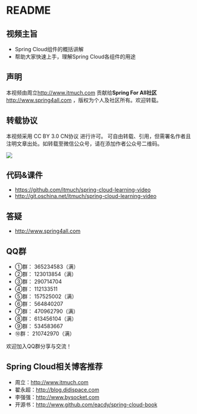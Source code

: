 #  README



## 视频主旨

- Spring Cloud组件的概括讲解
- 帮助大家快速上手，理解Spring Cloud各组件的用途



## 声明

本视频由周立<http://www.itmuch.com> 贡献给**Spring For All社区**<http://www.spring4all.com> ，版权为个人及社区所有。欢迎转载。



## 转载协议

本视频采用 CC BY 3.0 CN协议 进行许可。 可自由转载、引用，但需署名作者且注明文章出处。如转载至微信公众号，请在添加作者公众号二维码。

![](http://www.itmuch.com/icons/wx.jpg)




## 代码&课件

* <https://github.com/itmuch/spring-cloud-learning-video>
* <http://git.oschina.net/itmuch/spring-cloud-learning-video>



## 答疑

* http://www.spring4all.com



## QQ群

* ①群： 365234583（满）
* ②群： 123013854（满）
* ③群： 290714704 
* ④群： 112133511 
* ⑤群： 157525002（满）
* ⑥群： 564840207 
* ⑦群： 470962790（满）
* ⑧群： 613456104（满）
* ⑨群： 534583667 
* ⑩群： 210742970（满）

欢迎加入QQ群分享与交流！



## Spring Cloud相关博客推荐

* 周立：<http://www.itmuch.com>
* 翟永超：<http://blog.didispace.com>
* 李强强：<http://www.bysocket.com>
* 开源书：<http://www.github.com/eacdy/spring-cloud-book>